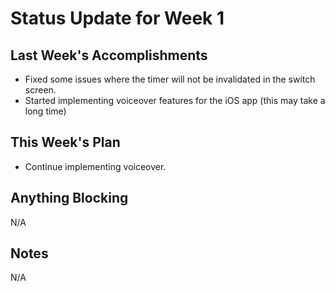 # Status Update for Week 1

## Last Week's Accomplishments
* Fixed some issues where the timer will not be invalidated in the switch screen.
* Started implementing voiceover features for the iOS app (this may take a long time)

## This Week's Plan
* Continue implementing voiceover.

## Anything Blocking
N/A

## Notes
N/A
